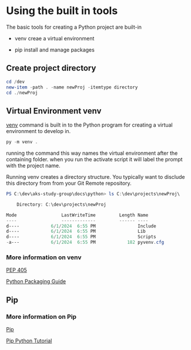 # Using the built in tools

The basic tools for creating a Python project are built-in

- venv creae a virtual environment

- pip install and manage packages

## Create project directory

```powershell
cd /dev
new-item -path . -name newProj -itemtype directory
cd ./newProj
 ```

## Virtual Environment  venv

[venv](https://docs.python.org/3/library/venv.html#module-venv) command is built in to the Python program for creating a virtual environment to develop in.

``` powershell
py -m venv .
```

running the command this way names the virtual environment after the containing folder. when you run the activate script it will label the prompt with the project name.


Running venv creates a directory structure. You typically want to disclude this directory from from your Git Remote repository.

```powershell
PS C:\dev\aks-study-group\docs\python> ls C:\dev\projects\newProj\

    Directory: C:\dev\projects\newProj

Mode                 LastWriteTime         Length Name
----                 -------------         ------ ----
d----            6/1/2024  6:55 PM                Include
d----            6/1/2024  6:55 PM                Lib
d----            6/1/2024  6:55 PM                Scripts
-a---            6/1/2024  6:55 PM            182 pyvenv.cfg
```

### More information on venv

[PEP 405](https://peps.python.org/pep-0405/)

[Python Packaging Guide](https://packaging.python.org/guides/installing-using-pip-and-virtual-environments/#create-and-use-virtual-environments)

## Pip

### More information on Pip

[Pip](https://pip.pypa.io/en/stable/)

[Pip Python Tutorial](https://docs.python.org/3/tutorial/venv.html#managing-packages-with-pip)
